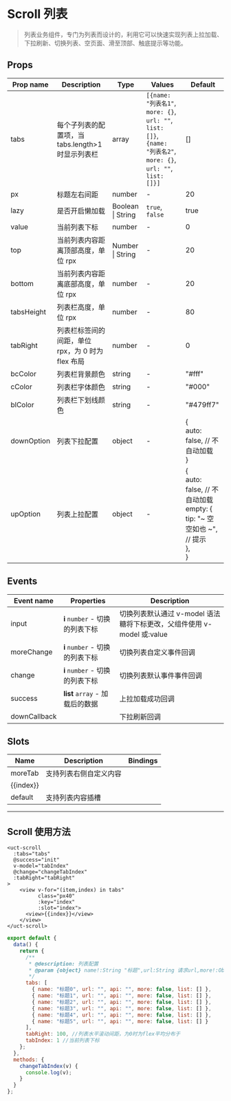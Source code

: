 # Scroll 列表

> 列表业务组件，专门为列表而设计的，利用它可以快速实现列表上拉加载、下拉刷新、切换列表、空页面、滑至顶部、触底提示等功能。

## Props

| Prop name  | Description                                       | Type              | Values                                                                                                           | Default                                                                                    |
| ---------- | ------------------------------------------------- | ----------------- | ---------------------------------------------------------------------------------------------------------------- | ------------------------------------------------------------------------------------------ |
| tabs       | 每个子列表的配置项，当 tabs.length>1 时显示列表栏 | array             | `[{name: "列表名1"`, `more: {}`, `url: ""`, `list: []}`, `{name: "列表名2"`, `more: {}`, `url: ""`, `list: []}]` | []                                                                                         |
| px         | 标题左右间距                                      | number            | -                                                                                                                | 20                                                                                         |
| lazy       | 是否开启懒加载                                    | Boolean \| String | `true`, `false`                                                                                                  | true                                                                                       |
| value      | 当前列表下标                                      | number            | -                                                                                                                | 0                                                                                          |
| top        | 当前列表内容距离顶部高度，单位 rpx                | Number \| String  | -                                                                                                                | 20                                                                                         |
| bottom     | 当前列表内容距离底部高度，单位 rpx                | number            | -                                                                                                                | 20                                                                                         |
| tabsHeight | 列表栏高度，单位 rpx                              | number            | -                                                                                                                | 80                                                                                         |
| tabRight   | 列表栏标签间的间距，单位 rpx，为 0 时为 flex 布局 | number            | -                                                                                                                | 0                                                                                          |
| bcColor    | 列表栏背景颜色                                    | string            | -                                                                                                                | "#fff"                                                                                     |
| cColor     | 列表栏字体颜色                                    | string            | -                                                                                                                | "#000"                                                                                     |
| blColor    | 列表栏下划线颜色                                  | string            | -                                                                                                                | "#479ff7"                                                                                  |
| downOption | 列表下拉配置                                      | object            | -                                                                                                                | {<br> auto: false, // 不自动加载<br>}                                                      |
| upOption   | 列表上拉配置                                      | object            | -                                                                                                                | {<br> auto: false, // 不自动加载<br> empty: {<br> tip: "~ 空空如也 ~", // 提示<br> },<br>} |

## Events

| Event name   | Properties                      | Description                                                            |
| ------------ | ------------------------------- | ---------------------------------------------------------------------- |
| input        | **i** `number` - 切换的列表下标 | 切换列表默认通过 v-model 语法糖将下标更改，父组件使用 v-model 或:value |
| moreChange   | **i** `number` - 切换的列表下标 | 切换列表自定义事件回调                                                 |
| change       | **i** `number` - 切换的列表下标 | 切换列表默认事件事件回调                                               |
| success      | **list** `array` - 加载后的数据 | 上拉加载成功回调                                                       |
| downCallback |                                 | 下拉刷新回调                                                           |

## Slots

| Name      | Description            | Bindings |
| --------- | ---------------------- | -------- |
| moreTab   | 支持列表右侧自定义内容 |          |
| {{index}} |                        |          |
| default   | 支持列表内容插槽       |          |

---

<!--
 * @Version: 1.0.0
 * @Author: 祸灵
 * @LastEditors: 祸灵
 * @Date: 2021-04-13 16:08:09
 * @LastEditTime: 2021-05-06 15:08:35
 * @Description:
-->

## Scroll 使用方法

```vue
<uct-scroll
  :tabs="tabs"
  @success="init"
  v-model="tabIndex"
  @change="changeTabIndex"
  :tabRight="tabRight"
>
    <view v-for="(item,index) in tabs"
          class="px40"
          :key="index"
          :slot="index">
      <view>{{index}}</view>
    </view>
</uct-scroll>
```

```js
export default {
  data() {
    return {
      /**
       * @description: 列表配置
       * @param {object} name!:String "标题",url:String 请求url,more!:Object|Boolean 请求参数{key:value},api:String 根据api返回list数据,list:Array 请求返回数据
       */
      tabs: [
        { name: "标题0", url: "", api: "", more: false, list: [] },
        { name: "标题1", url: "", api: "", more: false, list: [] },
        { name: "标题2", url: "", api: "", more: false, list: [] },
        { name: "标题3", url: "", api: "", more: false, list: [] },
        { name: "标题4", url: "", api: "", more: false, list: [] },
        { name: "标题5", url: "", api: "", more: false, list: [] }
      ],
      tabRight: 100, //列表水平滚动间距，为0时为flex平均分布于
      tabIndex: 1 //当前列表下标
    };
  },
  methods: {
    changeTabIndex(v) {
      console.log(v);
    }
  }
};
```
